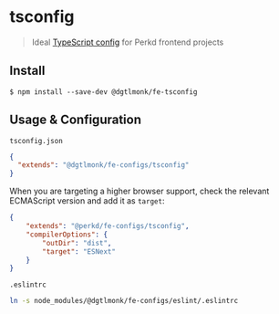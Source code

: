 # tsconfig

> Ideal [TypeScript config](https://www.typescriptlang.org/docs/handbook/tsconfig-json.html) for Perkd frontend projects 

## Install

```
$ npm install --save-dev @dgtlmonk/fe-tsconfig
```

## Usage & Configuration

`tsconfig.json`

```json
{
  "extends": "@dgtlmonk/fe-configs/tsconfig"
}
```

When you are targeting a higher browser support, check the relevant ECMAScript version and add it as `target`:

```json
{
	"extends": "@perkd/fe-configs/tsconfig",
	"compilerOptions": {
		"outDir": "dist",
		"target": "ESNext"
	}
}
```

`.eslintrc`

```bash
ln -s node_modules/@dgtlmonk/fe-configs/eslint/.eslintrc
```